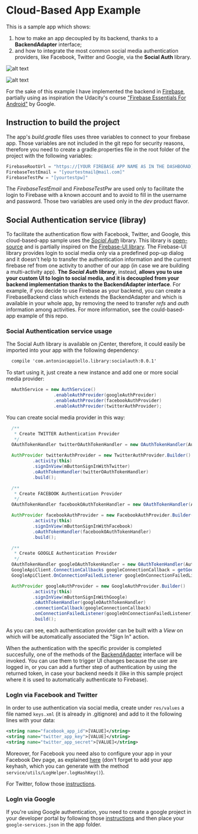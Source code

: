 # Cloud-Based App Example

This is a sample app which shows:

1. how to make an app decoupled by its backend, thanks to a **BackendAdapter** interface;
2. and how to integrate the most common social media authentication providers, like Facebook, Twitter and Google, via the **Social Auth** library.

![alt text](http://blog.raremile.com/wp-content/uploads/2014/07/Baas.png)

![alt text](http://blog.ionic.io/wp-content/uploads/2015/06/firebase-ionic-user-auth.png)

For the sake of this example I have implemented the backend in [Firebase](https://www.firebase.com/),
partially using as inspiration the Udacity's course ["Firebase Essentials For Android"](https://www.udacity.com/course/firebase-essentials-for-android--ud009) by Google.

## Instruction to build the project
The app's *build.gradle* files uses three variables to connect to your firebase app. Those variables are not included in the git repo for security reasons, therefore you need to create a gradle.properties file in the root folder of the project with the following variables:
```javascript
FirebaseRootUrl = "https://[YOUR FIREBASE APP NAME AS IN THE DASHBORAD].firebaseio.com/"
FirebaseTestEmail = "[yourtestmail@mail.com]"
FirebaseTestPw = "[yourtestpw]"
```
The *FirebaseTestEmail* and *FirebaseTestPw* are used only to facilitate the login to Firebase with a known account and to avoid to fill in the username and password. Those two variables are used only in the *dev* product flavor.

## Social Authentication service (libray)

To facilitate the authentication flow with Facebook, Twitter, and Google, this cloud-based-app sample uses the [*Social Auth*](https://bintray.com/antoniocappiello/maven/socialauth/) library. This library is [open-source](https://github.com/AntonioCappiello/cloud-based-app-example/tree/feature/convert_auth_package_in_library/socialauth/src/main/java/com/antoniocappiello/socialauth) and is partially inspired on the [Firebase-UI library](https://github.com/firebase/FirebaseUI-Android). The Firebase-UI library provides login to social media only via a predefined pop-up dialog and it doesn't help to transfer the authentication information and the current firebase ref from one activity to another of our app (in case we are building a multi-activity app).
**The *Social Auth* library**, instead, **allows you to use your custom UI to login to social media, and it is decoupled from your backend implementation thanks to the BackendAdapter interface**. For example, if you decide to use Firebase as your backend, you can create a FirebaseBackend class which extends the BackendAdapter and which is available in your whole app, by removing the need to transfer *refs* and *auth* information among activities. For more information, see the could-based-app example of this repo.

### Social Authentication service usage

The Social Auth library is available on jCenter, therefore, it could easily be imported into your app with the following dependency:

```xml
  compile 'com.antoniocappiello.library:socialauth:0.0.1'
```

To start using it, just create a new instance and add one or more social media provider:

```java
  mAuthService = new AuthService()
                  .enableAuthProvider(googleAuthProvider)
                  .enableAuthProvider(facebookAuthProvider)
                  .enableAuthProvider(twitterAuthProvider);
```

You can create social media provider in this way:

```java
  /**
   * Create TWITTER Authentication Provider
   */
  OAuthTokenHandler twitterOAuthTokenHandler = new OAuthTokenHandler(AuthProviderType.TWITTER, mBackendAdapter);

  AuthProvider twitterAuthProvider = new TwitterAuthProvider.Builder()
          .activity(this)
          .signInView(mButtonSignInWithTwitter)
          .oAuthTokenHandler(twitterOAuthTokenHandler)
          .build();

  /**
   * Create FACEBOOK Authentication Provider
   */
  OAuthTokenHandler facebookOAuthTokenHandler = new OAuthTokenHandler(AuthProviderType.FACEBOOK, mBackendAdapter);

  AuthProvider facebookAuthProvider = new FacebookAuthProvider.Builder()
          .activity(this)
          .signInView(mButtonSignInWithFacebook)
          .oAuthTokenHandler(facebookOAuthTokenHandler)
          .build();

  /**
   * Create GOOGLE Authentication Provider
   */
  OAuthTokenHandler googleOAuthTokenHandler = new OAuthTokenHandler(AuthProviderType.GOOGLE, mBackendAdapter);
  GoogleApiClient.ConnectionCallbacks googleConnectionCallback = getGoogleConnectionCallback();
  GoogleApiClient.OnConnectionFailedListener googleOnConnectionFailedListener = getGoogleOnConnectionFailedListener();

  AuthProvider googleAuthProvider = new GoogleAuthProvider.Builder()
          .activity(this)
          .signInView(mButtonSignInWithGoogle)
          .oAuthTokenHandler(googleOAuthTokenHandler)
          .connectionCallback(googleConnectionCallback)
          .onConnectionFailedListener(googleOnConnectionFailedListener)
          .build();
```

As you can see, each authentication provider can be built with a *View* on which will be automatically associated the "Sign In" action.

When the authentication with the specific provider is completed succesfully, one of the methods of the [BackendAdapter](https://github.com/AntonioCappiello/cloud-based-app-example/blob/feature/convert_auth_package_in_library/socialauth/src/main/java/com/antoniocappiello/socialauth/BackendAdapter.java) interface will be invoked. You can use them to trigger UI changes because the user are logged in, or you can add a further step of authentication by using the returned token, in case your backend needs it (like in this sample project where it is used to automatically authenticate to Firebase).

### LogIn via Facebook and Twitter

In order to use authentication via social media, create under `res/values` a file named `keys.xml` (it is already in .gitignore) and add to it the following lines with your data:

```xml
<string name="facebook_app_id">[VALUE]</string>
<string name="twitter_app_key">[VALUE]</string>
<string name="twitter_app_secret">[VALUE]</string>
```

Moreover, for Facebook you need also to configure your app in your Facebook Dev page, as explained [here](https://www.firebase.com/docs/android/guide/login/facebook.html#section-configure) (don't forget to add your app keyhash, which you can generate with the method `service/utils/LogHelper.logHashKey()`).

For Twitter, follow those [instructions](https://www.firebase.com/docs/android/guide/login/twitter.html).

### LogIn via Google

If you're using Google authentication, you need to create a google project in your developer portal by following those [instructions](https://www.firebase.com/docs/android/guide/login/google.html) and then place your `google-services.json` in the app folder.
